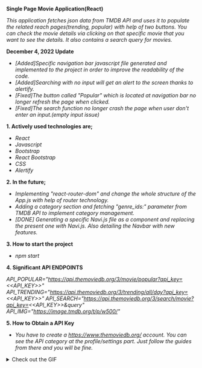 **Single Page Movie Application(React)**

*This application fetches json data from TMDB API and uses it to populate the related reach pages(trending, popular) with help of two buttons. You can check the movie details via clicking on that specific movie that you want to see the details. It also contains a search query for movies.*

**December 4, 2022 Update**

- *[Added]Specific navigation bar javascript file generated and implemented to the project in order to improve the readability of the code.*
- *[Added]Searching with no input will get an alert to the screen thanks to alertify.*
- *[Fixed]The button called "Popular" which is located at navigation bar no longer refresh the page when clicked.*
- *[Fixed]The search function no longer crash the page when user don't enter an input.(empty input issue)*

**1. Actively used technologies are;**

- *React*
- *Javascript*
- *Bootstrap*
- *React Bootstrap*
- *CSS*
- *Alertify*

**2. In the future;**

- *Implementing "react-router-dom" and change the whole structure of the App.js with help of router technology.*
- *Adding a category section and fetching "genre_ids:" parameter from TMDB API to implement category management.*
- *[DONE] Generating a specific Navi.js file as a component and replacing the present one with Navi.js. Also detailing the Navbar with new features.*

**3. How to start the project**

- *npm start*

**4. Significant API ENDPOINTS**

*API_POPULAR="https://api.themoviedb.org/3/movie/popular?api_key=<<API_KEY>>"*
*API_TRENDING="https://api.themoviedb.org/3/trending/all/day?api_key=<<API_KEY>>"*
*API_SEARCH="https://api.themoviedb.org/3/search/movie?api_key=<<API_KEY>>&query"*
*API_IMG="https://image.tmdb.org/t/p/w500/"*

**5. How to Obtain a API Key**
- *You have to create a https://www.themoviedb.org/ account. You can see the API category at the profile/settings part. Just follow the guides from there and you will be fine.*

<details>
 <summary>Check out the GIF</summary>
 
![page](https://user-images.githubusercontent.com/32496821/205059369-679f0bb4-2b4c-48d1-a607-10d63c0848c5.gif)
![details](https://user-images.githubusercontent.com/32496821/205059390-589a5e06-61b4-478d-b9da-a33cafccb68e.gif)
![search](https://user-images.githubusercontent.com/32496821/205059398-e4d7f563-ef39-4d50-80d2-083f5c7cfdd4.gif)
![notfound](https://user-images.githubusercontent.com/32496821/205059412-f57bbc3f-08d5-4427-85d0-564ea3802f71.gif)

</details>


